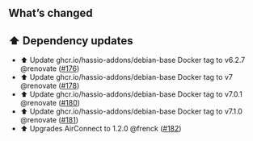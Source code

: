 ## What’s changed

## ⬆️ Dependency updates

- ⬆️ Update ghcr.io/hassio-addons/debian-base Docker tag to v6.2.7 @renovate ([#176](https://github.com/hassio-addons/addon-aircast/pull/176))
- ⬆️ Update ghcr.io/hassio-addons/debian-base Docker tag to v7 @renovate ([#178](https://github.com/hassio-addons/addon-aircast/pull/178))
- ⬆️ Update ghcr.io/hassio-addons/debian-base Docker tag to v7.0.1 @renovate ([#180](https://github.com/hassio-addons/addon-aircast/pull/180))
- ⬆️ Update ghcr.io/hassio-addons/debian-base Docker tag to v7.1.0 @renovate ([#181](https://github.com/hassio-addons/addon-aircast/pull/181))
- ⬆️ Upgrades AirConnect to 1.2.0 @frenck ([#182](https://github.com/hassio-addons/addon-aircast/pull/182))
